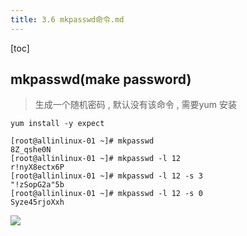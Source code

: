 ```yaml
---
title: 3.6 mkpasswd命令.md
---
```


[toc]

## mkpasswd(make password)

> 生成一个随机密码 , 默认没有该命令 , 需要yum 安装

```
yum install -y expect
```

```
[root@allinlinux-01 ~]# mkpasswd 
8Z_qshe0N
[root@allinlinux-01 ~]# mkpasswd -l 12
r!nyX8ectx6P
[root@allinlinux-01 ~]# mkpasswd -l 12 -s 3
"!zSopG2a"5b
[root@allinlinux-01 ~]# mkpasswd -l 12 -s 0
Syze45rjoXxh
```

![](http://oqjg6c4c1.bkt.clouddn.com/201706162015_652.png)






